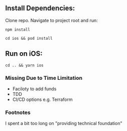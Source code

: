 ## Install Dependencies:

Clone repo. Navigate to project root and run:

`npm install`

`cd ios && pod install`

## Run on iOS:

`cd .. && yarn ios`

### Missing Due to Time Limitation

- Faciloty to add funds
- TDD
- CI/CD options e.g. Terraform

### Footnotes

I spent a bit too long on "providing technical foundation"


